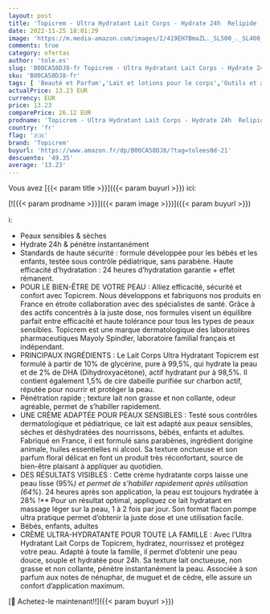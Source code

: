 ```yaml
---
layout: post
title: 'Topicrem - Ultra Hydratant Lait Corps - Hydrate 24h  Relipide  Protège la Peau - Texture Onctueuse  Odeur Délicate - Crème Hydratante pour Peaux Sensibles - Fabrication Française - 2x500 ml'
date: 2022-11-25 18:01:29
image: 'https://m.media-amazon.com/images/I/419EH7BmaZL._SL500_._SL400_.jpg'
comments: true
category: ofertas
author: 'tole.es'
slug: 'B00CA58DJ8-fr Topicrem - Ultra Hydratant Lait Corps - Hydrate 24h...'
sku: 'B00CA58DJ8-fr'
tags: [ 'Beauté et Parfum','Lait et lotions pour le corps','Outils et accessoires','Soins hydratants pour le corps','Soins pour la peau','Soins pour le corps','topicrem','🇫🇷', ]
actualPrice: 13.23 EUR
currency: EUR
price: 13.23
comparePrice: 26.12 EUR
prodname: 'Topicrem - Ultra Hydratant Lait Corps - Hydrate 24h  Relipide  Protège la Peau - Texture Onctueuse  Odeur Délicate - Crème Hydratante pour Peaux Sensibles - Fabrication Française - 2x500 ml'
country: 'fr'
flag: '🇫🇷'
brand: 'Topicrem'
buyurl: 'https://www.amazon.fr/dp/B00CA58DJ8/?tag=tolees0d-21'
descuento: '49.35'
average: '13.23'
---
```


Vous avez [{{< param title >}}]({{< param buyurl >}}) ici:

[![{{< param prodname >}}]({{< param image >}})]({{< param buyurl >}})

ℹ️:

- Peaux sensibles & sèches
- Hydrate 24h & pénètre instantanément
- Standards de haute sécurité : formule développée pour les bébés et les enfants, testée sous contrôle pédiatrique, sans parabène. Haute efficacité d’hydratation : 24 heures d’hydratation garantie + effet rémanent.
- POUR LE BIEN-ÊTRE DE VOTRE PEAU : Alliez efficacité, sécurité et confort avec Topicrem. Nous développons et fabriquons nos produits en France en étroite collaboration avec des spécialistes de santé. Grâce à des actifs concentrés à la juste dose, nos formules visent un équilibre parfait entre efficacité et haute tolérance pour tous les types de peaux sensibles. Topicrem est une marque dermatologique des laboratoires pharmaceutiques Mayoly Spindler, laboratoire familial français et indépendant.
- PRINCIPAUX INGRÉDIENTS : Le Lait Corps Ultra Hydratant Topicrem est formulé à partir de 10% de glycérine, pure à 99,5%, qui hydrate la peau et de 2% de DHA (Dihydroxyacétone), actif hydratant pur à 98,5%. Il contient également 1,5% de cire dabeille purifiée sur charbon actif, réputée pour nourrir et protéger la peau.
- Pénétration rapide ; texture lait non grasse et non collante, odeur agréable, permet de s’habiller rapidement.
- UNE CRÈME ADAPTÉE POUR PEAUX SENSIBLES : Testé sous contrôles dermatologique et pédiatrique, ce lait est adapté aux peaux sensibles, sèches et déshydratées des nourrissons, bébés, enfants et adultes. Fabriqué en France, il est formulé sans parabènes, ingrédient dorigine animale, huiles essentielles ni alcool. Sa texture onctueuse et son parfum floral délicat en font un produit très réconfortant, source de bien-être plaisant à appliquer au quotidien.
- DES RÉSULTATS VISIBLES : Cette crème hydratante corps laisse une peau lisse (95%*) et permet de s’habiller rapidement après utilisation (64%*). 24 heures après son application, la peau est toujours hydratée à 28% !** Pour un résultat optimal, appliquez ce lait hydratant en massage léger sur la peau, 1 à 2 fois par jour. Son format flacon pompe ultra pratique permet d’obtenir la juste dose et une utilisation facile.
- Bébés, enfants, adultes
- CRÈME ULTRA-HYDRATANTE POUR TOUTE LA FAMILLE : Avec l’Ultra Hydratant Lait Corps de Topicrem, hydratez, nourrissez et protégez votre peau. Adapté à toute la famille, il permet d’obtenir une peau douce, souple et hydratée pour 24h. Sa texture lait onctueuse, non grasse et non collante, pénètre instantanément la peau. Associée à son parfum aux notes de nénuphar, de muguet et de cèdre, elle assure un confort d’application maximum.

[🛒 Achetez-le maintenant!!]({{< param buyurl >}})
